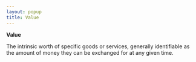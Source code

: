 ```yaml
---
layout: popup
title: Value
---
```



**Value**


The intrinsic worth of specific goods or services, generally identifiable as the amount of money they can be exchanged for at any given time.
